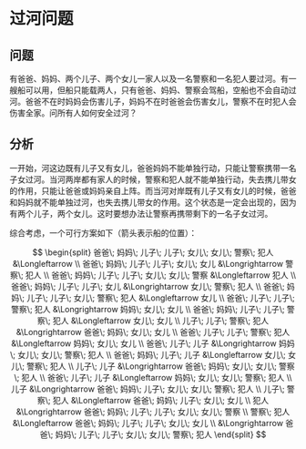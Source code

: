 # 过河问题

## 问题

有爸爸、妈妈、两个儿子、两个女儿一家人以及一名警察和一名犯人要过河。有一艘船可以用，但船只能载两人，只有爸爸、妈妈、警察会驾船，空船也不会自动过河。爸爸不在时妈妈会伤害儿子，妈妈不在时爸爸会伤害女儿，警察不在时犯人会伤害全家。问所有人如何安全过河？

## 分析

一开始，河这边既有儿子又有女儿，爸爸妈妈不能单独行动，只能让警察携带一名子女过河。当河两岸都有家人的时候，警察和犯人就不能单独行动，失去携儿带女的作用，只能让爸爸或妈妈亲自上阵。而当河对岸既有儿子又有女儿的时候，爸爸和妈妈就不能单独过河，也失去携儿带女的作用。这个状态是一定会出现的，因为有两个儿子，两个女儿。这时要想办法让警察再携带剩下的一名子女过河。

综合考虑，一个可行方案如下（箭头表示船的位置）：

$$
\begin{split}
爸爸\; 妈妈\; 儿子\; 儿子\; 女儿\; 女儿\; 警察\; 犯人 &\Longleftarrow \\
爸爸\; 妈妈\; 儿子\; 儿子\; 女儿\; 女儿 &\Longrightarrow 警察\; 犯人 \\
爸爸\; 妈妈\; 儿子\; 儿子\; 女儿\; 女儿\; 警察 &\Longleftarrow 犯人 \\
爸爸\; 妈妈\; 儿子\; 儿子\; 女儿 &\Longrightarrow 女儿\; 警察\; 犯人 \\
爸爸\; 妈妈\; 儿子\; 儿子\; 女儿\; 警察\; 犯人 &\Longleftarrow 女儿 \\
爸爸\; 儿子\; 儿子\; 警察\; 犯人 &\Longrightarrow 妈妈\; 女儿\; 女儿 \\
爸爸\; 妈妈\; 儿子\; 儿子\; 警察\; 犯人 &\Longleftarrow 女儿\; 女儿 \\
儿子\; 儿子\; 警察\; 犯人 &\Longrightarrow 爸爸\; 妈妈\; 女儿\; 女儿 \\
爸爸\; 儿子\; 儿子\; 警察\; 犯人 &\Longleftarrow 妈妈\; 女儿\; 女儿 \\
爸爸\; 儿子\; 儿子 &\Longrightarrow 妈妈\; 女儿\; 女儿\; 警察\; 犯人 \\
爸爸\; 妈妈\; 儿子\; 儿子 &\Longleftarrow 女儿\; 女儿\; 警察\; 犯人 \\
儿子\; 儿子 &\Longrightarrow 爸爸\; 妈妈\; 女儿\; 女儿\; 警察\; 犯人 \\
爸爸\; 儿子\; 儿子 &\Longleftarrow 妈妈\; 女儿\; 女儿\; 警察\; 犯人 \\
儿子 &\Longrightarrow 爸爸\; 妈妈\; 儿子\; 女儿\; 女儿\; 警察\; 犯人 \\
儿子\; 警察\; 犯人 &\Longleftarrow 爸爸\; 妈妈\; 儿子\; 女儿\; 女儿 \\
犯人 &\Longrightarrow 爸爸\; 妈妈\; 儿子\; 儿子\; 女儿\; 女儿\; 警察 \\
警察\; 犯人 &\Longleftarrow 爸爸\; 妈妈\; 儿子\; 儿子\; 女儿\; 女儿 \\
&\Longrightarrow 爸爸\; 妈妈\; 儿子\; 儿子\; 女儿\; 女儿\; 警察\; 犯人
\end{split}
$$
